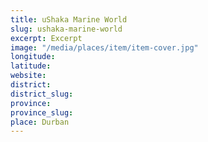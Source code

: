 ```yaml
---
title: uShaka Marine World
slug: ushaka-marine-world
excerpt: Excerpt
image: "/media/places/item/item-cover.jpg"
longitude: 
latitude: 
website: 
district: 
district_slug: 
province: 
province_slug: 
place: Durban
---
```

